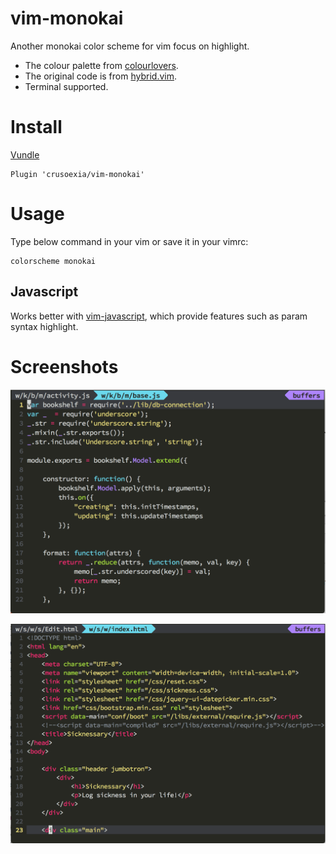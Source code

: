 vim-monokai
===========

Another monokai color scheme for vim focus on highlight.

* The colour palette from [colourlovers](http://www.colourlovers.com/). 
* The original code is from [hybrid.vim](https://github.com/w0ng/vim-hybrid).
* Terminal supported.

Install
===========

[Vundle](https://github.com/gmarik/Vundle.vim)

    Plugin 'crusoexia/vim-monokai'

Usage
===========

Type below command in your vim or save it in your vimrc:

    colorscheme monokai

Javascript
----------

Works better with [vim-javascript](https://github.com/pangloss/vim-javascript), which provide features such as param syntax highlight.

Screenshots
===========

![javascript](screenshots/javascript.png)

![html](screenshots/html.png)
